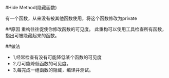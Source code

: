 #Hide Method(隐藏函数)

有一个函数，从来没有被其他函数使用，将这个函数修改为private

##原因
重构往往促使你修改函数的可见度。
此重构可以使用工具检查所有函数，指出可被隐藏起来的函数。

##做法
<ul>
    <li>1,经常检查有没有可能降低某个函数的可见度</li>
    <li>2,尽可能降低函数的可见度。</li>
    <li>3,每完成一组函数的隐藏，编译并测试。</li>
</ul>